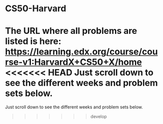 # CS50-Harvard
The URL where all problems are listed is here: https://learning.edx.org/course/course-v1:HarvardX+CS50+X/home 
<<<<<<< HEAD
Just scroll down to see the different weeks and problem sets below.
=======
Just scroll down to see the different weeks and problem sets below.
>>>>>>> develop
